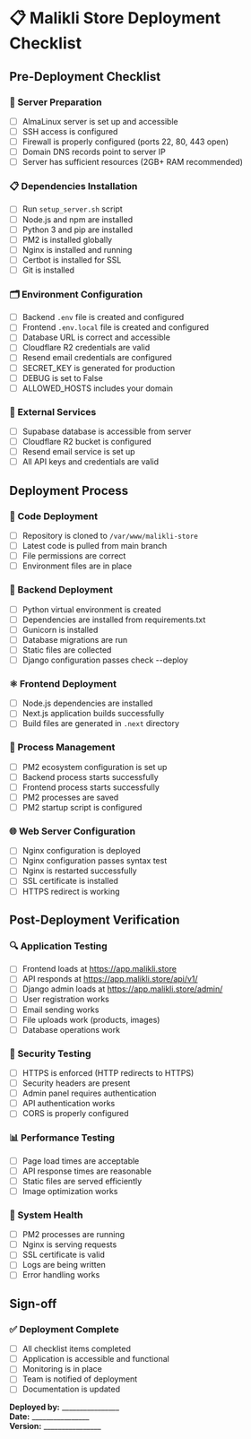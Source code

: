 # 📋 Malikli Store Deployment Checklist

## Pre-Deployment Checklist

### 🔧 Server Preparation
- [ ] AlmaLinux server is set up and accessible
- [ ] SSH access is configured
- [ ] Firewall is properly configured (ports 22, 80, 443 open)
- [ ] Domain DNS records point to server IP
- [ ] Server has sufficient resources (2GB+ RAM recommended)

### 📋 Dependencies Installation
- [ ] Run `setup_server.sh` script
- [ ] Node.js and npm are installed
- [ ] Python 3 and pip are installed
- [ ] PM2 is installed globally
- [ ] Nginx is installed and running
- [ ] Certbot is installed for SSL
- [ ] Git is installed

### 🗂️ Environment Configuration
- [ ] Backend `.env` file is created and configured
- [ ] Frontend `.env.local` file is created and configured
- [ ] Database URL is correct and accessible
- [ ] Cloudflare R2 credentials are valid
- [ ] Resend email credentials are configured
- [ ] SECRET_KEY is generated for production
- [ ] DEBUG is set to False
- [ ] ALLOWED_HOSTS includes your domain

### 🔐 External Services
- [ ] Supabase database is accessible from server
- [ ] Cloudflare R2 bucket is configured
- [ ] Resend email service is set up
- [ ] All API keys and credentials are valid

## Deployment Process

### 📁 Code Deployment
- [ ] Repository is cloned to `/var/www/malikli-store`
- [ ] Latest code is pulled from main branch
- [ ] File permissions are correct
- [ ] Environment files are in place

### 🐍 Backend Deployment
- [ ] Python virtual environment is created
- [ ] Dependencies are installed from requirements.txt
- [ ] Gunicorn is installed
- [ ] Database migrations are run
- [ ] Static files are collected
- [ ] Django configuration passes check --deploy

### ⚛️ Frontend Deployment
- [ ] Node.js dependencies are installed
- [ ] Next.js application builds successfully
- [ ] Build files are generated in `.next` directory

### 🔄 Process Management
- [ ] PM2 ecosystem configuration is set up
- [ ] Backend process starts successfully
- [ ] Frontend process starts successfully
- [ ] PM2 processes are saved
- [ ] PM2 startup script is configured

### 🌐 Web Server Configuration
- [ ] Nginx configuration is deployed
- [ ] Nginx configuration passes syntax test
- [ ] Nginx is restarted successfully
- [ ] SSL certificate is installed
- [ ] HTTPS redirect is working

## Post-Deployment Verification

### 🔍 Application Testing
- [ ] Frontend loads at https://app.malikli.store
- [ ] API responds at https://app.malikli.store/api/v1/
- [ ] Django admin loads at https://app.malikli.store/admin/
- [ ] User registration works
- [ ] Email sending works
- [ ] File uploads work (products, images)
- [ ] Database operations work

### 🔐 Security Testing
- [ ] HTTPS is enforced (HTTP redirects to HTTPS)
- [ ] Security headers are present
- [ ] Admin panel requires authentication
- [ ] API authentication works
- [ ] CORS is properly configured

### 📊 Performance Testing
- [ ] Page load times are acceptable
- [ ] API response times are reasonable
- [ ] Static files are served efficiently
- [ ] Image optimization works

### 🔧 System Health
- [ ] PM2 processes are running
- [ ] Nginx is serving requests
- [ ] SSL certificate is valid
- [ ] Logs are being written
- [ ] Error handling works

## Sign-off

### ✅ Deployment Complete
- [ ] All checklist items completed
- [ ] Application is accessible and functional
- [ ] Monitoring is in place
- [ ] Team is notified of deployment
- [ ] Documentation is updated

**Deployed by:** ________________  
**Date:** ________________  
**Version:** ________________
